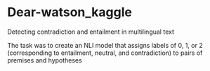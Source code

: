 # Dear-watson_kaggle

Detecting contradiction and entailment in multilingual text 

The task was to create an NLI model that assigns labels of 0, 1, or 2 (corresponding to entailment, neutral, and contradiction) to pairs of premises and hypotheses
